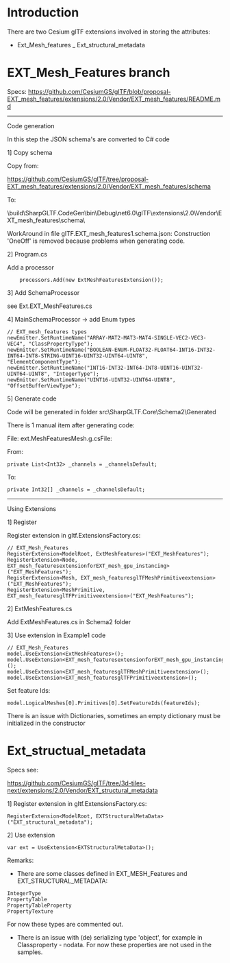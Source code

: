 # Introduction

There are two Cesium glTF extensions involved in storing the attributes:

- Ext_Mesh_features
_ Ext_structural_metadata

# EXT_Mesh_Features branch

Specs: https://github.com/CesiumGS/glTF/blob/proposal-EXT_mesh_features/extensions/2.0/Vendor/EXT_mesh_features/README.md

--------------------------------------------------------------------------------------------------------------------------

Code generation

In this step the JSON schema's are converted to C# code

1] Copy schema

Copy from: 

https://github.com/CesiumGS/glTF/tree/proposal-EXT_mesh_features/extensions/2.0/Vendor/EXT_mesh_features/schema

To:

\build\SharpGLTF.CodeGen\bin\Debug\net6.0\glTF\extensions\2.0\Vendor\EXT_mesh_features\schema\

WorkAround in file glTF.EXT_mesh_features1.schema.json: Construction 'OneOff' is removed because problems when 
generating code.

2] Program.cs

Add a processor

```
    processors.Add(new ExtMeshFeaturesExtension());
```

3] Add SchemaProcessor

see Ext.EXT_MeshFeatures.cs

4] MainSchemaProcessor -> add Enum types

```
// EXT_mesh_features types
newEmitter.SetRuntimeName("ARRAY-MAT2-MAT3-MAT4-SINGLE-VEC2-VEC3-VEC4", "ClassPropertyType");
newEmitter.SetRuntimeName("BOOLEAN-ENUM-FLOAT32-FLOAT64-INT16-INT32-INT64-INT8-STRING-UINT16-UINT32-UINT64-UINT8", "ElementComponentType");
newEmitter.SetRuntimeName("INT16-INT32-INT64-INT8-UINT16-UINT32-UINT64-UINT8", "IntegerType");
newEmitter.SetRuntimeName("UINT16-UINT32-UINT64-UINT8", "OffsetBufferViewType");
```

5] Generate code

Code will be generated in folder src\SharpGLTF.Core\Schema2\Generated

There is 1 manual item after generating code: 

File: ext.MeshFeaturesMesh.g.csFile:  

From:

```
private List<Int32> _channels = _channelsDefault;
```

To:

```
private Int32[] _channels = _channelsDefault;
```

--------------------------------------------------------------------------------------------------------------------------

Using Extensions

1] Register

Register extension in gltf.ExtensionsFactory.cs:

```
// EXT_Mesh_Features
RegisterExtension<ModelRoot, ExtMeshFeatures>("EXT_MeshFeatures");
RegisterExtension<Node, EXT_mesh_featuresextensionforEXT_mesh_gpu_instancing>("EXT_MeshFeatures");
RegisterExtension<Mesh, EXT_mesh_featuresglTFMeshPrimitiveextension>("EXT_MeshFeatures");
RegisterExtension<MeshPrimitive, EXT_mesh_featuresglTFPrimitiveextension>("EXT_MeshFeatures");
```

2] ExtMeshFeatures.cs

Add ExtMeshFeatures.cs in Schema2 folder

3] Use extension in Example1 code

```
// EXT_Mesh_Features
model.UseExtension<ExtMeshFeatures>();
model.UseExtension<EXT_mesh_featuresextensionforEXT_mesh_gpu_instancing>();
model.UseExtension<EXT_mesh_featuresglTFMeshPrimitiveextension>();
model.UseExtension<EXT_mesh_featuresglTFPrimitiveextension>();
```

Set feature Ids:

```
model.LogicalMeshes[0].Primitives[0].SetFeatureIds(featureIds);
```

There is an issue with Dictionaries, sometimes an empty dictionary must be initialized in the constructor

# Ext_structual_metadata

Specs see:

https://github.com/CesiumGS/glTF/tree/3d-tiles-next/extensions/2.0/Vendor/EXT_structural_metadata

1] Register extension in gltf.ExtensionsFactory.cs:

```
RegisterExtension<ModelRoot, EXTStructuralMetaData>("EXT_structural_metadata");
```

2] Use extension

```
var ext = UseExtension<EXTStructuralMetaData>();
```

Remarks:

- There are some classes defined in EXT_MESH_Features and EXT_STRUCTURAL_METADATA:

```
IntegerType
PropertyTable
PropertyTableProperty
PropertyTexture
```

For now these types are commented out.

- There is an issue with (de) serializing type 'object', for example in Classproperty - nodata. For now these properties are not used in the samples. 